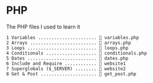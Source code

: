 # PHP

The PHP files I used to learn it

`1 Variables ...................... 🐘 variables.php`  
`2 Arrays ......................... 🐘 arrays.php`  
`3 Loops .......................... 🐘 loops.php`  
`4 Conditionals ................... 🐘 conditionals.php`  
`5 Dates .......................... 🐘 dates.php`  
`6 Include and Require ............ 📁 website1`  
`7 Superglobals ($_SERVER) ........ 📁 website2`  
`8 Get & Post ..................... 🐘 get_post.php`
